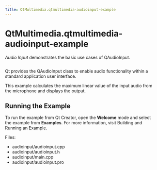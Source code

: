 ```yaml
---
Title: QtMultimedia.qtmultimedia-audioinput-example
---
```


# QtMultimedia.qtmultimedia-audioinput-example

<span class="subtitle"></span>
<!-- $$$audioinput-description -->
<p><i>Audio Input</i> demonstrates the basic use cases of QAudioInput.</p>
<p class="centerAlign"><img src="https://developer.ubuntu.com/static/devportal_uploaded/6ad831df-13dd-46a4-b3aa-ffc3ee902b7f-../qtmultimedia-audioinput-example/images/audioinput-example.png" alt="" /></p><p>Qt provides the QAudioInput class to enable audio functionality within a standard application user interface.</p>
<p>This example calculates the maximum linear value of the input audio from the microphone and displays the output.</p>
<h2 id="running-the-example">Running the Example</h2>
<p>To run the example from Qt Creator, open the <b>Welcome</b> mode and select the example from <b>Examples</b>. For more information, visit Building and Running an Example.</p>
<p>Files:</p>
<ul>
<li>audioinput/audioinput.cpp</li>
<li>audioinput/audioinput.h</li>
<li>audioinput/main.cpp</li>
<li>audioinput/audioinput.pro</li>
</ul>
<!-- @@@audioinput -->
